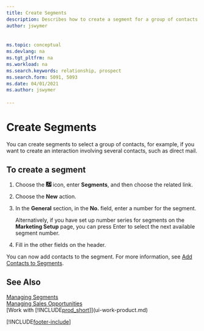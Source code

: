 ```yaml
---
title: Create Segments
description: Describes how to create a segment for a group of contacts in Business Central, for example, in order to target several contacts with a direct mail.
author: jswymer


ms.topic: conceptual
ms.devlang: na
ms.tgt_pltfrm: na
ms.workload: na
ms.search.keywords: relationship, prospect
ms.search.form: 5091, 5093
ms.date: 04/01/2021
ms.author: jswymer

---
```

# Create Segments
You can create segments to select a group of contacts, for example, if you want to create an interaction involving several contacts, such as direct mail.

## To create a segment
1. Choose the ![Lightbulb that opens the Tell Me feature.](media/ui-search/search_small.png "Tell me what you want to do") icon, enter **Segments**, and then choose the related link.
2. Choose the **New** action.
3. In the **General** section, in the **No.** field, enter a number for the segment.

    Alternatively, if you have set up number series for segments on the **Marketing Setup** page, you can press Enter to select the next available segment number.
4. Fill in the other fields on the header.

You can now add contacts to the segment. For more information, see [Add Contacts to Segments](marketing-add-contact-segment.md).

## See Also
[Managing Segments](marketing-segments.md)  
[Managing Sales Opportunities](marketing-manage-sales-opportunities.md)  
[Work with [!INCLUDE[prod_short](includes/prod_short.md)]](ui-work-product.md)  


[!INCLUDE[footer-include](includes/footer-banner.md)]